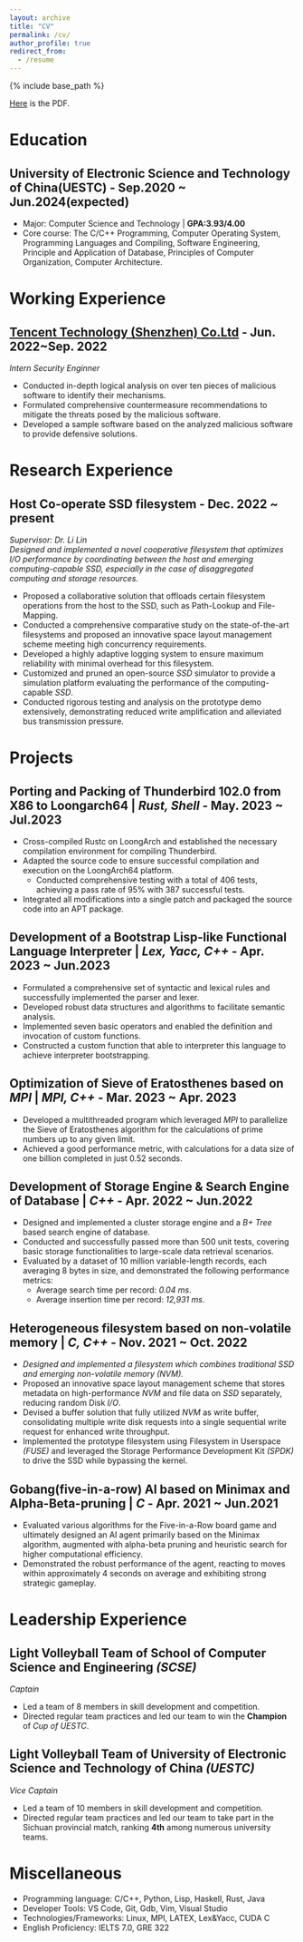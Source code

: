 ```yaml
---
layout: archive
title: "CV"
permalink: /cv/
author_profile: true
redirect_from:
  - /resume
---
```


{% include base_path %}


[Here](../files/resume.pdf) is the PDF.

# Education

## University of Electronic Science and Technology of China(UESTC) - Sep.2020 ~ Jun.2024(expected)
* Major: Computer Science and Technology \| **GPA:3.93/4.00**
* Core course: The C/C++ Programming, Computer Operating System, Programming Languages and Compiling, Software Engineering, Principle and Application of Database, Principles of Computer Organization,  Computer Architecture.

# Working Experience

## [Tencent Technology (Shenzhen) Co.Ltd](https://www.tencent.com/en-us) - Jun. 2022~Sep. 2022


*Intern Security Enginner*
  * Conducted in-depth logical analysis on over ten pieces of malicious software to identify their mechanisms.
  * Formulated comprehensive countermeasure recommendations to mitigate the threats posed by the malicious software.
  * Developed a sample software based on the analyzed malicious software to provide defensive solutions.

# Research Experience

## Host Co-operate SSD filesystem - Dec. 2022 ~ present

*Supervisor: Dr. Li Lin* \
*Designed and implemented a novel cooperative filesystem that optimizes I/O performance by coordinating between the host and emerging computing-capable SSD, especially in the case of disaggregated computing and storage resources.*
* Proposed a collaborative solution that offloads certain filesystem operations from the host to the SSD, such as Path-Lookup and File-Mapping.
* Conducted a comprehensive comparative study on the state-of-the-art filesystems and proposed an innovative space layout management scheme meeting high concurrency requirements.
* Developed a highly adaptive logging system to ensure maximum reliability with minimal overhead for this filesystem.
* Customized and pruned an open-source *SSD* simulator to provide a simulation platform evaluating the performance of the computing-capable *SSD*.
* Conducted rigorous testing and analysis on the prototype demo extensively, demonstrating reduced write amplification and alleviated bus transmission pressure.


# Projects


## Porting and Packing of Thunderbird 102.0 from X86 to Loongarch64 \| *Rust, Shell* - May. 2023 ~ Jul.2023

* Cross-compiled Rustc on LoongArch and established the necessary compilation environment for compiling Thunderbird.
* Adapted the source code to ensure successful compilation and execution on the LoongArch64 platform.
  * Conducted comprehensive testing with a total of 406 tests, achieving a pass rate of 95\% with 387 successful tests.
* Integrated all modifications into a single patch and packaged the source code into an APT package.

## Development of a Bootstrap Lisp-like Functional Language Interpreter \| *Lex, Yacc, C++*  - Apr. 2023 ~ Jun.2023

* Formulated a comprehensive set of syntactic and lexical rules and successfully implemented the parser and lexer.
* Developed robust data structures and algorithms to facilitate semantic analysis.
* Implemented seven basic operators and enabled the definition and invocation of custom functions.
* Constructed a custom function that able to interpreter this language to achieve interpreter bootstrapping.

## Optimization of Sieve of Eratosthenes based on *MPI* \| *MPI, C++* - Mar. 2023 ~ Apr. 2023
* Developed a multithreaded program which leveraged *MPI* to parallelize the Sieve of Eratosthenes algorithm for the calculations of prime numbers up to any given limit.
* Achieved a good performance metric, with calculations for a data size of one billion completed in just 0.52 seconds.



## Development of Storage Engine & Search Engine of Database \| *C++* - Apr. 2022 ~ Jun.2022
* Designed and implemented a cluster storage engine and a *B+ Tree* based search engine of database.
* Conducted and successfully passed more than 500 unit tests, covering basic storage functionalities to large-scale data retrieval scenarios.
* Evaluated by a dataset of 10 million variable-length records, each averaging 8 bytes in size, and demonstrated the following performance metrics: 
  * Average search time per record: *0.04 ms*.
  * Average insertion time per record: *12,931 ms*.

## Heterogeneous filesystem based on non-volatile memory \| *C, C++* - Nov. 2021 ~ Oct. 2022
* *Designed and implemented a filesystem which combines traditional SSD and emerging non-volatile memory (NVM).*
* Proposed an innovative space layout management scheme that stores metadata on high-performance *NVM* and file data on *SSD* separately, reducing random Disk *I/O*.
* Devised a buffer solution that fully utilized *NVM* as write buffer, consolidating multiple write disk requests into a single sequential write request for enhanced write throughput.
* Implemented the prototype filesystem using Filesystem in Userspace *(FUSE)* and leveraged the Storage Performance Development Kit *(SPDK)* to drive the SSD while bypassing the kernel.

## Gobang(five-in-a-row) AI based on Minimax and Alpha-Beta-pruning \| *C* - Apr. 2021 ~ Jun.2021
* Evaluated various algorithms for the Five-in-a-Row board game and ultimately designed an AI agent primarily based on the Minimax algorithm, augmented with alpha-beta pruning and heuristic search for higher computational efficiency.
* Demonstrated the robust performance of the agent, reacting to moves within approximately 4 seconds on average and exhibiting strong strategic gameplay.


# Leadership Experience


## Light Volleyball Team of School of Computer Science and Engineering *(SCSE)*
*Captain*
* Led a team of 8 members in skill development and competition.
* Directed regular team practices and led our team to win the **Champion** of *Cup of UESTC*.


## Light Volleyball Team of University of Electronic Science and Technology of China *(UESTC)*
*Vice Captain*
* Led a team of 10 members in skill development and competition.
* Directed regular team practices and led our team to take part in the Sichuan provincial match, ranking **4th** among numerous university teams.

# Miscellaneous


* Programming language: C/C++, Python, Lisp, Haskell, Rust, Java
* Developer Tools: VS Code, Git, Gdb, Vim, Visual Studio
* Technologies/Frameworks: Linux, MPI, LATEX, Lex&Yacc, CUDA C
* English Proficiency: IELTS 7.0, GRE 322 

